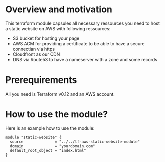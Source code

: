 # Overview and motivation
This terraform module capsules all necessary ressources you need to host a static website on AWS with following ressources:
* S3 bucket for hosting your page
* AWS ACM for providing a certificate to be able to have a secure connectian via https
* Cloudfront as our CDN
* DNS via Route53 to have a nameserver with a zone and some records

# Prerequirements
All you need is Terraform v0.12 and an AWS account.

# How to use the module?
Here is an example how to use the module:  
```
module "static-website" {
  source              = "../../tf-aws-static-website-module"
  domain              = "yourdomain.com"
  default_root_object = "index.html"
}
```
